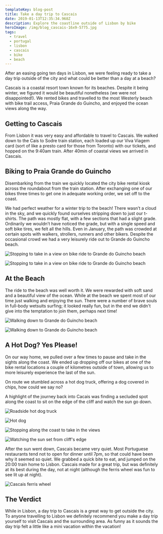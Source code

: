 ```yaml
---
templateKey: blog-post
title: Take a day trip to Cascais
date: 2019-01-13T12:35:34.968Z
description: Explore the coastline outside of Lisbon by bike
heroImage: /img/blog_cascais-16x9-5775.jpg
tags:
  - travel
  - portugal
  - lisbon
  - cascais
  - bike
  - beach
---
```

After an easing going ten days in Lisbon, we were feeling ready to take a day trip outside of the city and what could be better than a day at a beach?

Cascais is a coastal resort town known for its beaches. Despite it being winter, we figured it would be beautiful nonetheless (we were not disappointed!). We rented bikes and travelled to the most Westerly beach with bike trail access, Praia Grande do Guincho, and enjoyed the ocean views along the way. 

## Getting to Cascais

From Lisbon it was very easy and affordable to travel to Cascais. We walked down to the Cais to Sodre train station, each loaded up our Viva Viagem card (sort of like a presto card for those from Toronto) with our tickets, and hopped on the 9:40am train. After 40min of coastal views we arrived in Cascais. 

## Biking to Praia Grande do Guincho

Disembarking from the train we quickly located the city bike rental kiosk across the roundabout from the train station. After exchanging one of our bikes three times to get one in adequate working order, we set off to the coast. 

We had perfect weather for a winter trip to the beach! There wasn’t a cloud in the sky, and we quickly found ourselves stripping down to just our t-shirts. The path was mostly flat, with a few sections that had a slight grade. Ordinarily we wouldn’t have  noticed the grade, but with a single speed and soft bike tires, we felt all the hills. Even in January, the path was crowded at certain spots with walkers, strollers, runners and other bikers. Despite the occasional crowd we had a very leisurely ride out to Grande do Guincho beach.

![Stopping to take in a view on bike ride to Grande do Guincho beach](/img/blog-cascais-4527.jpg)

![Stopping to take in a view on bike ride to Grande do Guincho beach](/img/blog_cascais-16x9-4070.jpg)

## At the Beach

The ride to the beach was well worth it. We were rewarded with soft sand and a beautiful view of the ocean. While at the beach we spent most of our time just walking and enjoying the sun. There were a number of brave souls in full-body wetsuits surfing; it looked really fun, but in the end we didn't give into the temptation to join them, perhaps next time!

![Walking down to Grande do Guincho beach](/img/blog-cascais-4500.jpg)

![Walking down to Grande do Guincho beach](/img/blog-cascais-4499.jpg)

## A Hot Dog? Yes Please!

On our way home, we pulled over a few times to pause and take in the sights along the coast. We ended up dropping off our bikes at one of the bike rental locations a couple of kilometres outside of town, allowing us to more leisurely experience the last of the sun. 

On route we stumbled across a hot dog truck, offering a dog covered in chips, how could we say no? 

A highlight of the journey back into Cacais was finding a secluded spot along the coast to sit on the edge of the cliff and watch the sun go down.

![Roadside hot dog truck](/img/blog_cascais-16x9-4535.jpg)

![Hot dog](/img/blog_cascais-16x9-4533.jpg)

![Stopping along the coast to take in the views](/img/blog_cascais-5x7-4523.jpg)

![Watching the sun set from cliff's edge](/img/blog_cascais-16x9-5810.jpg)

After the sun went down, Cascais became very quiet. Most Portuguese restaurants tend not to open for dinner until 7pm, so that could have been why it seemed so quiet. We grabbed a quick bite to eat, and jumped on the 20:00 train home to Lisbon. Cascais made for a great trip, but was definitely at its best during the day, not at night (although the ferris wheel was fun to see lit up at night).

![Cascais ferris wheel](/img/blog-cascais-5823.jpg)

## The Verdict

While in Lisbon, a day trip to Cascais is a great way to get outside the city. To anyone travelling to Lisbon we definitely recommend you make a day trip yourself to visit Cascais and the surrounding area. As funny as it sounds the day trip felt a little like a mini vacation within the vacation!
